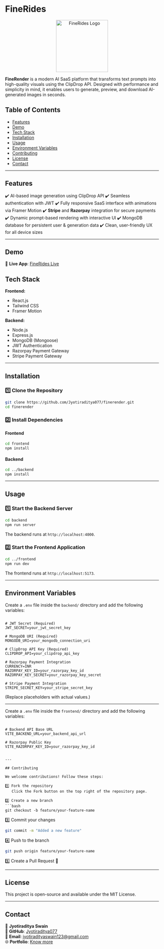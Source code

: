 # FineRides

<p align="center">
  <img src="blob:https://image.pi7.org/5afd6999-5658-4bca-942b-f8b1e98d5afe" alt="FineRides Logo" width="170px">
</p>

**FineRender** is a modern AI SaaS platform that transforms text prompts into high-quality visuals using the ClipDrop API. Designed with performance and simplicity in mind, it enables users to generate, preview, and download AI-generated images in seconds.

## Table of Contents

- [Features](#features)
- [Demo](#demo)
- [Tech Stack](#tech-stack)
- [Installation](#installation)
- [Usage](#usage)
- [Environment Variables](#environment-variables)
- [Contributing](#contributing)
- [License](#license)
- [Contact](#contact)

---

## Features

✔️ AI-based image generation using ClipDrop API
✔️ Seamless authentication with JWT
✔️ Fully responsive SaaS interface with animations via Framer Motion
✔️ **Stripe** and **Razorpay** integration for secure payments
✔️ Dynamic prompt-based rendering with interactive UI
✔️ MongoDB database for persistent user & generation data
✔️ Clean, user-friendly UX for all device sizes

---

## Demo

🔗 **Live App**: [FineRides Live](https://finerides.vercel.app)

## Tech Stack

**Frontend:**  
- React.js  
- Tailwind CSS  
- Framer Motion  

**Backend:**  
- Node.js  
- Express.js  
- MongoDB (Mongoose)  
- JWT Authentication
- Razorpay Payment Gateway    
- Stripe Payment Gateway  

---

## Installation

### 1️⃣ Clone the Repository  
```bash
git clone https://github.com/Jyotiraditya077/finerender.git
cd finerender
```

### 2️⃣ Install Dependencies  
#### Frontend  
```bash
cd frontend
npm install
```

#### Backend  
```bash
cd ../backend
npm install
```

---

## Usage

### 1️⃣ Start the Backend Server  
```bash
cd backend
npm run server
```
The backend runs at `http://localhost:4000`.

### 2️⃣ Start the Frontend Application  
```bash
cd ../frontend
npm run dev
```
The frontend runs at `http://localhost:5173`.

---

## Environment Variables

Create a `.env` file inside the `backend/` directory and add the following variables:

```env

# JWT Secret (Required)
JWT_SECRET=your_jwt_secret_key

# MongoDB URI (Required)
MONGODB_URI=your_mongodb_connection_uri

# ClipDrop API Key (Required)
CLIPDROP_API=your_clipdrop_api_key

# Razorpay Payment Integration
CURRENCY=INR
RAZORPAY_KEY_ID=your_razorpay_key_id
RAZORPAY_KEY_SECRET=your_razorpay_key_secret

# Stripe Payment Integration
STRIPE_SECRET_KEY=your_stripe_secret_key

```
(Replace placeholders with actual values.)

---

Create a `.env` file inside the `frontend/` directory and add the following variables:

```env

# Backend API Base URL
VITE_BACKEND_URL=your_backend_api_url

# Razorpay Public Key
VITE_RAZORPAY_KEY_ID=your_razorpay_key_id


---

## Contributing

We welcome contributions! Follow these steps:

1️⃣ Fork the repository  
   Click the Fork button on the top right of the repository page.

2️⃣ Create a new branch  
```bash
git checkout -b feature/your-feature-name
```

3️⃣ Commit your changes  
```bash
git commit -m "Added a new feature"
```

4️⃣ Push to the branch  
```bash
git push origin feature/your-feature-name
```

5️⃣ Create a Pull Request 🎉  

---

## License

This project is open-source and available under the MIT License.

---

## Contact

👤 **Jyotiraditya Swain**  
📍 **GitHub**: [Jyotiraditya077](https://github.com/Jyotiraditya077)  
📧 **Email**: jyotiradityaswain123@gmail.com  
🌐 **Portfolio**: [Know more](https://jyotiradityaportfolio.netlify.app/)